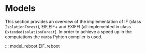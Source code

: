 # Models

This section provides an overview of the implementation of IF (class `IsolationForest`), EIF,EIF+ and EXIFFI (all implemebted in class `ExtendedIsolationForest`). In order to achieve a speed up in the computations the `numba` Pyhton compiler is used.

::: model_reboot.EIF_reboot